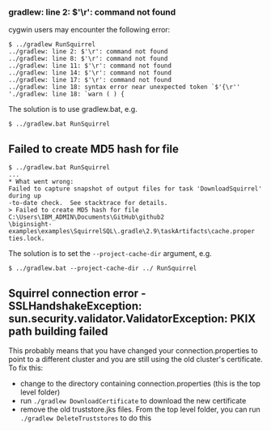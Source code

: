 ### gradlew: line 2: $'\r': command not found

cygwin users may encounter the following error:

```
$ ../gradlew RunSquirrel
../gradlew: line 2: $'\r': command not found
../gradlew: line 8: $'\r': command not found
../gradlew: line 11: $'\r': command not found
../gradlew: line 14: $'\r': command not found
../gradlew: line 17: $'\r': command not found
../gradlew: line 18: syntax error near unexpected token `$'{\r''
'./gradlew: line 18: `warn ( ) {
```

The solution is to use gradlew.bat, e.g.

```
$ ../gradlew.bat RunSquirrel
```

## Failed to create MD5 hash for file

```
$ ../gradlew.bat RunSquirrel
...
* What went wrong:
Failed to capture snapshot of output files for task 'DownloadSquirrel' during up
-to-date check.  See stacktrace for details.
> Failed to create MD5 hash for file C:\Users\IBM_ADMIN\Documents\GitHub\github2
\biginsight-examples\examples\SquirrelSQL\.gradle\2.9\taskArtifacts\cache.proper
ties.lock.
```
The solution is to set the `--project-cache-dir` argument, e.g.

```
$ ../gradlew.bat --project-cache-dir ../ RunSquirrel
```

## Squirrel connection error - SSLHandshakeException: sun.security.validator.ValidatorException: PKIX path building failed

This probably means that you have changed your connection.properties to point to a different cluster and you are still using the old cluster's certificate.  To fix this:

- change to the directory containing connection.properties (this is the top level folder)
- run `./gradlew DownloadCertificate` to download the new certificate
- remove the old truststore.jks files.  From the top level folder, you can run `./gradlew DeleteTruststores` to do this
